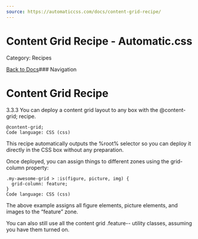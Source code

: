```yaml
---
source: https://automaticcss.com/docs/content-grid-recipe/
---
```


# Content Grid Recipe - Automatic.css

Category: Recipes

[Back to Docs](https://automaticcss.com/docs)### Navigation

# Content Grid Recipe

3.3.3
You can deploy a content grid layout to any box with the @content-grid; recipe.

```
@content-grid;
Code language: CSS (css)
```

This recipe automatically outputs the %root% selector so you can deploy it directly in the CSS box without any preparation.

Once deployed, you can assign things to different zones using the grid-column property:

```
.my-awesome-grid > :is(figure, picture, img) {
  grid-column: feature;
}
Code language: CSS (css)
```

The above example assigns all figure elements, picture elements, and images to the “feature” zone.

You can also still use all the content grid .feature-- utility classes, assuming you have them turned on.


